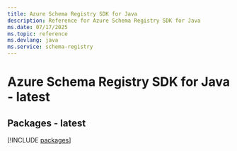 ```yaml
---
title: Azure Schema Registry SDK for Java
description: Reference for Azure Schema Registry SDK for Java
ms.date: 07/17/2025
ms.topic: reference
ms.devlang: java
ms.service: schema-registry
---
```

# Azure Schema Registry SDK for Java - latest
## Packages - latest
[!INCLUDE [packages](schema-registry-index.md)]